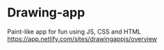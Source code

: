 # Drawing-app
Paint-like app for fun using JS, CSS and HTML
https://app.netlify.com/sites/drawingappjs/overview
